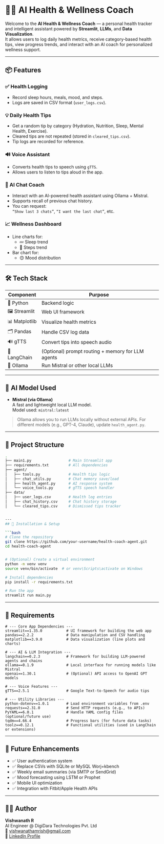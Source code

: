 
# 🧘‍♀️  AI Health & Wellness Coach

Welcome to the **AI Health & Wellness Coach** — a personal health tracker and intelligent assistant powered by **Streamlit**, **LLMs**, and **Data Visualization**.  
It allows users to log daily health metrics, receive category-based health tips, view progress trends, and interact with an AI coach for personalized wellness support.


---

## 📦 Features

### ✅ Health Logging
- Record sleep hours, meals, mood, and steps.
- Logs are saved in CSV format (`user_logs.csv`).

### 💡 Daily Health Tips
- Get a random tip by category (Hydration, Nutrition, Sleep, Mental Health, Exercise).
- Cleared tips are not repeated (stored in `cleared_tips.csv`).
- Tip logs are recorded for reference.

### 🔊 Voice Assistant
- Converts health tips to speech using `gTTS`.
- Allows users to listen to tips aloud in the app.

### 🧠 AI Chat Coach
- Interact with an AI-powered health assistant using Ollama + Mistral.
- Supports recall of previous chat history.
- You can request:  
  `“Show last 3 chats”`, `“I want the last chat”`, etc.

### 📈 Wellness Dashboard
- Line charts for:
  - 💤 Sleep trend
  - 🚶 Steps trend
- Bar chart for:
  - 😊 Mood distribution

---

## 🛠 Tech Stack

| Component     | Purpose                                            |
|---------------|----------------------------------------------------|
| 🐍 Python      | Backend logic                                      |
| 🖼️ Streamlit   | Web UI framework                                   |
| 📊 Matplotlib | Visualize health metrics                           |
| 🗂 Pandas      | Handle CSV log data                                |
| 🔊 gTTS        | Convert tips into speech audio                     |
| 🧠 LangChain   | (Optional) prompt routing + memory for LLM agents  |
| 🧠 Ollama      | Run Mistral or other local LLMs                    |

---

## 🧠 AI Model Used

- **Mistral (via Ollama)**  
  A fast and lightweight local LLM model.  
  Model used: `mistral:latest`

> Ollama allows you to run LLMs locally without external APIs.
> For different models (e.g., GPT-4, Claude), update `health_agent.py`.

---
## 📁 Project Structure

```bash
.
├── main1.py                 # Main Streamlit app
├── requirements.txt         # All dependencies
├── agent/
│   ├── tools.py             # Health tips logic
│   ├── chat_utils.py        # Chat memory save/load
│   ├── health_agent.py      # AI response system
│   └── voice_tools.py       # gTTS speech handler
├── data/
│   ├── user_logs.csv        # Health log entries
│   ├── chat_history.csv     # Chat history storage
│   └── cleared_tips.csv     # Dismissed tips tracker


---
## 🚀 Installation & Setup

```bash
# Clone the repository
git clone https://github.com/your-username/health-coach-agent.git
cd health-coach-agent


# (Optional) Create a virtual environment
python -m venv venv
source venv/bin/activate  # or venv\Scripts\activate on Windows

# Install dependencies
pip install -r requirements.txt

# Run the app
streamlit run main.py
```

---

## 📝 Requirements

```
# --- Core App Dependencies ---
streamlit==1.35.0           # UI framework for building the web app
pandas==2.2.2               # Data manipulation and CSV handling
matplotlib==3.9.0           # Data visualization (line plots and charts)

# --- AI & LLM Integration ---
langchain==0.2.3            # Framework for building LLM-powered agents and chains
ollama==0.1.9               # Local interface for running models like Mistral
openai==1.30.1              # (Optional) API access to OpenAI GPT models

# --- Voice Features ---
gTTS==2.5.1                 # Google Text-to-Speech for audio tips

# --- Utility Libraries ---
python-dotenv==1.0.1        # Load environment variables from .env
requests==2.31.0            # Send HTTP requests (e.g., to APIs)
PyYAML==6.0.1               # Handle YAML config files (optional/future use)
tqdm==4.66.4                # Progress bars (for future data tasks)
toolz==0.12.1               # Functional utilities (used in LangChain or extensions)
```


---

## 📌 Future Enhancements

- ✅ User authentication system
- ✅ Replace CSVs with SQLite or MySQL Worj=kbench
- ✅ Weekly email summaries (via SMTP or SendGrid)
- ✅ Mood forecasting using LSTM or Prophet
- ✅ Mobile UI optimization
- ✅ Integration with Fitbit/Apple Health APIs



---

## 👨‍💻 Author

**Vishwanath R**  
AI Engineer @ DigiDara Technologies Pvt. Ltd  
📧 vishwanathamrish@gmail.com  
🔗 [LinkedIn Profile](https://linkedin.com/in/vishwanath-r-4a940721b)
